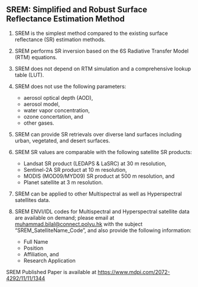 ## SREM: Simplified and Robust Surface Reflectance Estimation Method


1.	SREM is the simplest method compared to the existing surface reflectance (SR) estimation methods. 
2.	SREM performs SR inversion based on the 6S Radiative Transfer Model (RTM) equations.
3.	SREM does not depend on RTM simulation and a comprehensive lookup table (LUT).
4.	SREM does not use the following parameters:
      * aerosol optical depth (AOD),
      * aerosol model,
      * water vapor concentration,
      * ozone concertation, and
      * other gases.
5.	SREM can provide SR retrievals over diverse land surfaces including urban, vegetated, and desert surfaces.
6.	SREM SR values are comparable with the following satellite SR products:

      * Landsat SR product (LEDAPS & LaSRC) at 30 m resolution, 
      * Sentinel-2A SR product at 10 m resolution, 
      * MODIS (MOD09/MYD09) SR product at 500 m resolution, and 
      * Planet satellite at 3 m resolution. 
        
7.	SREM can be applied to other Multispectral as well as Hyperspectral satellites data. 

8.   SREM ENVI/IDL codes for Multispectral and Hyperspectral satellite data are available on demand; please email at    muhammad.bilal@connect.polyu.hk with the subject “SREM_SatelliteName_Code”, and also provide the following information:

     * Full Name
     * Position
     * Affiliation, and 
     * Research Application

SREM Published Paper is available at https://www.mdpi.com/2072-4292/11/11/1344




